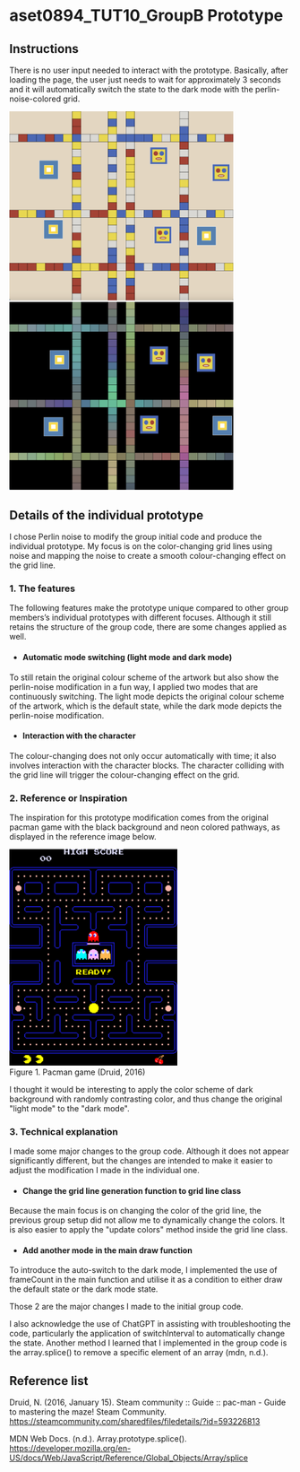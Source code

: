 # aset0894_TUT10_GroupB Prototype

## Instructions
There is no user input needed to interact with the prototype. Basically, after loading the page, the user just needs to wait for approximately 3 seconds and it will automatically switch the state to the dark mode with the perlin-noise-colored grid.

<p float="left">
    <img src="assets/lightmode.png" width = "400" />
    <img src="assets/darkmode.png" width = "400" />
</p>


## Details of the individual prototype
I chose Perlin noise to modify the group initial code and produce the individual prototype. My focus is on the color-changing grid lines using noise and mapping the noise to create a smooth colour-changing effect on the grid line.

### 1. The features
The following features make the prototype unique compared to other group members’s individual prototypes with different focuses. Although it still retains the structure of the group code, there are some changes applied as well.

- #### Automatic mode switching (light mode and dark mode)

To still retain the original colour scheme of the artwork but also show the perlin-noise modification in a fun way, I applied two modes that are continuously switching. The light mode depicts the original colour scheme of the artwork, which is the default state, while the dark mode depicts the perlin-noise modification.

- #### Interaction with the character

The colour-changing does not only occur automatically with time; it also involves interaction with the character blocks. The character colliding with the grid line will trigger the colour-changing effect on the grid.

### 2. Reference or Inspiration
The inspiration for this prototype modification comes from the original pacman game with the black background and neon colored pathways, as displayed in the reference image below. 


<img src="assets/pacman-dark-mode.png" width = "300" />
<br>
Figure 1. Pacman game (Druid, 2016)

I thought it would be interesting to apply the color scheme of dark background with randomly contrasting color, and thus change the original "light mode" to the "dark mode".


### 3. Technical explanation

I made some major changes to the group code. Although it does not appear significantly different, but the changes are intended to make it easier to adjust the modification I made in the individual one. 

- #### Change the grid line generation function to grid line class
Because the main focus is on changing the color of the grid line, the previous group setup did not allow me to dynamically change the colors. It is also easier to apply the "update colors" method inside the grid line class.

- #### Add another mode in the main draw function
To introduce the auto-switch to the dark mode, I implemented the use of frameCount in the main function and utilise it as a condition to either draw the default state or the dark mode state.

Those 2 are the major changes I made to the initial group code.

I also acknowledge the use of ChatGPT in assisting with troubleshooting the code, particularly the application of switchInterval to automatically change the state. Another method I learned that I implemented in the group code is the array.splice() to remove a specific element of an array (mdn, n.d.).


## Reference list
Druid, N. (2016, January 15). Steam community :: Guide :: pac-man - Guide to mastering the maze! Steam Community. https://steamcommunity.com/sharedfiles/filedetails/?id=593226813

MDN Web Docs. (n.d.). Array.prototype.splice(). https://developer.mozilla.org/en-US/docs/Web/JavaScript/Reference/Global_Objects/Array/splice





